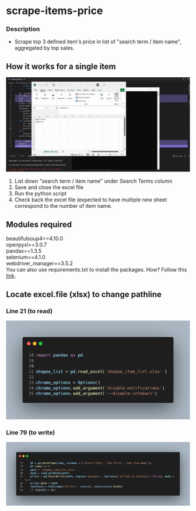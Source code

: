 # scrape-items-price
### Description
- Scrape top 3 defined item's price in list of "search term / item name", aggregated by top sales.

## How it works for a single item
![How it works for a single item](/docs-image/scrapeeshopee.gif)

1. List down "search term / item name" under Search Terms column
2. Save and close the excel file
3. Run the python script
4. Check back the excel file (expected to have multiple new sheet correspond to the number of item name.

## Modules required
beautifulsoup4==4.10.0 <br>
openpyxl==3.0.7 <br>
pandas==1.3.5 <br>
selenium==4.1.0 <br>
webdriver_manager==3.5.2 <br>
You can also use requirements.txt to install the packages. How? Follow this [link].

## Locate excel.file (xlsx) to change pathline
### Line 21 (to read)
![line21](/docs-image/line21.png)

### Line 79 (to write)
![line79](/docs-image/line79.png)

[link]: https://stackoverflow.com/questions/7225900/how-to-install-packages-using-pip-according-to-the-requirements-txt-file-from-a
